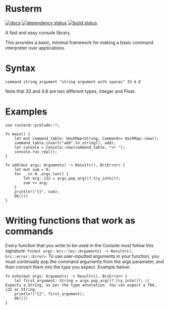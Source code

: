 # Rusterm
[![docs](https://docs.rs/rusterm/badge.svg)](https://docs.rs/rusterm)
[![dependency status](https://deps.rs/crate/rusterm/0.1.2/status.svg)](https://deps.rs/crate/rusterm/0.1.2)
[![build status](https://github.com/tduck973564/rusterm/workflows/Rust/badge.svg)](https://github.com/tduck973564/rusterm/actions)


A fast and easy console library.
 
This provides a basic, minimal framework for making a basic command interpreter over applications. 

# Syntax
 
`command string_argument "string argument with spaces" 33 4.8`

Note that 33 and 4.8 are two different types, Integer and Float. 

# Examples

```
use rusterm::prelude::*;

fn main() {
    let mut command_table: HashMap<String, Command>= HashMap::new();
    command_table.insert("add".to_string(), add);
    let console = Console::new(command_table, ">> ");
    console.run_repl();
}

fn add(mut args: Arguments) -> Result<(), BrcError> {
    let mut sum = 0;
    for _ in 0..args.len() {
        let arg: i32 = args.pop_arg()?.try_into()?;
        sum += arg;
    }
    println!("{}", sum);
    Ok(())
}
```

# Writing functions that work as commands

Every function that you write to be used in the Console must follow this signature: `fn(mut args: brc::lex::Arguments) -> Result<(), brc::error::Error>`.
To use user-inputted arguments in your function, you must continually pop the command arguments from the args parameter, and then convert them into the type you expect.
Example below:

```
fn echo(mut args: Arguments) -> Result<(), BrcError> {
    let first_argument: String = args.pop_arg()?.try_into()?; // Expects a String, as per the type annotation. You can expect a f64, i32 or String.
    println!("{}", first_argument);
    Ok(())
}
```
